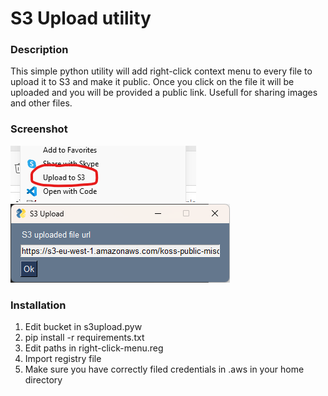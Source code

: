 # S3 Upload utility

### Description
This simple python utility will add right-click context menu to every file to upload it to S3 and make it public. Once you click on the file it will be uploaded and you will be provided a public link. Usefull for sharing images and other files.

### Screenshot
![Screenshot](https://github.com/koss822/misc/raw/master/imgs/s3upload-context-menu.png "S3 Upload context menu")
![Screenshot](https://github.com/koss822/misc/raw/master/imgs/s3upload-dialog.png "S3 Upload dialog")

### Installation
1. Edit bucket in s3upload.pyw
2. pip install -r requirements.txt
3. Edit paths in right-click-menu.reg
4. Import registry file
5. Make sure you have correctly filed credentials in .aws in your home directory